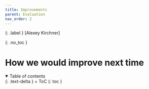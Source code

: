```yaml
---
title: Improvements
parent: Evaluation
nav_order: 2
---
```


{: .label }
[Alexey Kirchner]

{: .no_toc }
# How we would improve next time

<details open markdown="block">
{: .text-delta }
<summary>Table of contents</summary>
+ ToC
{: toc }
</details>
